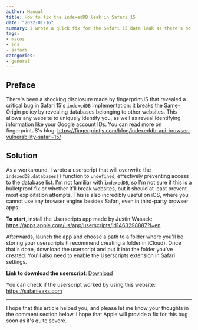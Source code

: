```yaml
---
author: Manual
title: How to fix the indexedDB leak in Safari 15
date: "2022-01-16"
summary: I wrote a quick fix for the Safari 15 data leak as there's no patch for it yet, here's how to apply it.
tags: 
- macos
- ios
- safari
categories:
- general
---
```


## Preface

There's been a shocking disclosure made by fingerprintJS that revealed a critical bug in Safari 15's `indexedDB` implementation: it breaks the Same-Origin policy by revealing databases belonging to other websites. This allows any website to uniquely identify you, as well as reveal identifying information like your Google account IDs. You can read more on fingerprintJS's blog: <https://fingerprintjs.com/blog/indexeddb-api-browser-vulnerability-safari-15/>

## Solution

As a workaround, I wrote a userscript that will overwrite the `indexedDB.databases()` function to `undefined`, effectively preventing access to the database list. I'm not familiar with `indexedDB`, so I'm not sure if this is a bulletproof fix or whether it'll break websites, but it should at least prevent most exploitation attempts. This is also incredibly useful on iOS, where you cannot use any browser engine besides Safari, even in third-party browser apps.

**To start**, install the Userscripts app made by Justin Wasack: <https://apps.apple.com/us/app/userscripts/id1463298887?l=en>

Afterwards, launch the app and choose a path to a folder where you'll be storing your userscripts (I recommend creating a folder in iCloud). Once that's done, download the userscript and put it into the folder you've created. You'll also need to enable the Userscripts extension in Safari settings.

**Link to download the userscript**: <a href="/post_files/fix-indexdb-leak-in-safari-15/fix_indexdb_leak_safari15.js" download>Download</a>

You can check if the userscript worked by using this website: <https://safarileaks.com>

---

I hope that this article helped you, and please let me know your thoughts in the comment section below. I hope that Apple will provide a fix for this bug soon as it's quite severe.
